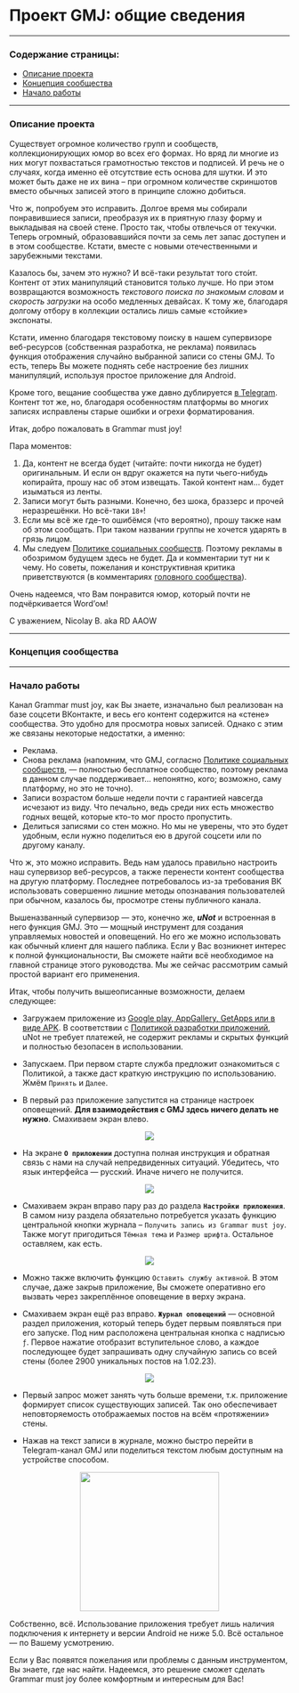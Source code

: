 # Проект GMJ: общие сведения

---

### Содержание страницы:

- [Описание проекта](#section-1)
- [Концепция сообщества](#section-2)
- [Начало работы](#section-3)

---

### Описание проекта

Существует огромное количество групп и сообществ, коллекционирующих юмор во всех его формах. Но вряд ли многие из них могут
похвастаться грамотностью текстов и подписей. И речь не о случаях, когда именно её отсутствие есть основа для шутки.
И это может быть даже не их вина – при огромном количестве скриншотов вместо обычных записей этого в принципе сложно добиться.

Что ж, попробуем это исправить. Долгое время мы собирали понравившиеся записи, преобразуя их в приятную глазу форму и выкладывая
на своей стене. Просто так, чтобы отвлечься от текучки. Теперь огромный, образовавшийся почти за семь лет запас доступен
и в этом сообществе. Кстати, вместе с новыми отечественными и зарубежными текстами.

Казалось бы, зачем это нужно? И всё-таки результат того сто́ит. Контент от этих манипуляций становится только лучше.
Но при этом возвращаются возможность *текстового поиска по знакомым словам* и *скорость загрузки* на особо медленных девайсах.
К тому же, благодаря долгому отбору в коллекции остались лишь самые «стойкие» экспонаты.

Кстати, именно благодаря текстовому поиску в нашем супервизоре веб-ресурсов (собственная разработка, не реклама) появилась функция
отображения случайно выбранной записи со стены GMJ. То есть, теперь Вы можете поднять себе настроение без лишних манипуляций,
используя простое приложение для Android.

Кроме того, вещание сообщества уже давно дублируется [в Telegram](https://t.me/grammarmustjoy). Контент тот же, но, благодаря
особенностям платформы во многих записях исправлены старые ошибки и огрехи форматирования.

Итак, добро пожаловать в Grammar must joy!

Пара моментов:

1. Да, контент не всегда будет (читайте: почти никогда не будет) оригинальным. И если он вдруг окажется на пути чьего-нибудь
копирайта, прошу нас об этом извещать. Такой контент нам... будет изыматься из ленты.
2. Записи могут быть разными. Конечно, без шока, браззерс и прочей неразрешёнки. Но всё-таки `18+`!
3. Если мы всё же где-то ошибёмся (что вероятно), прошу также нам об этом сообщать. При таком названии группы не хочется
ударять в грязь лицом.
4. Мы следуем [Политике социальных сообществ](https://adslbarxatov.github.io/SCP/ru). Поэтому рекламы в обозримом будущем
здесь не будет. Да и комментарии тут ни к чему. Но советы, пожелания и конструктивная критика приветствуются
(в комментариях [головного сообщества](https://t.me/rd_aaow_fdl)).

Очень надеемся, что Вам понравится юмор, который почти не подчёркивается Word’ом!

С уважением, Nicolay B. aka RD AAOW

---

### Концепция сообщества

---

### Начало работы

Канал Grammar must joy, как Вы знаете, изначально был реализован на базе соцсети ВКонтакте, и весь его контент содержится
на «стене» сообщества. Это удобно для просмотра новых записей. Однако с этим же связаны некоторые недостатки, а именно:

- Реклама.
- Снова реклама (напомним, что GMJ, согласно [Политике социальных сообществ](https://adslbarxatov.github.io/SCP), — полностью
бесплатное сообщество, поэтому реклама в данном случае поддерживает... непонятно, кого; возможно, саму платформу, но это не точно).
- Записи возрастом больше недели почти с гарантией навсегда исчезают из виду. Что печально, ведь среди них есть множество
годных вещей, которые кто-то мог просто пропустить.
- Делиться записями со стен можно. Но мы не уверены, что это будет удобным, если нужно поделиться ею в другой соцсети
или по другому каналу.

Что ж, это можно исправить. Ведь нам удалось правильно настроить наш супервизор веб-ресурсов, а также перенести контент
сообщества на другую платформу. Последнее потребовалось из-за требования ВК использовать совершенно лишние методы опознавания
пользователей при обычном, казалось бы, просмотре стены публичного канала.

Вышеназванный супервизор  — это, конечно же, ***uNot*** и встроенная в него функция GMJ. Это — мощный инструмент для создания
управляемых новостей и оповещений. Но его же можно использовать как обычный клиент для нашего паблика. Если у Вас возникнет
интерес к полной функциональности, Вы сможете найти всё необходимое на главной странице этого руководства. Мы же сейчас
рассмотрим самый простой вариант его применения.

Итак, чтобы получить вышеописанные возможности, делаем следующее:

- Загружаем приложение из [Google play, AppGallery, GetApps или в виде APK](https://adslbarxatov.github.io/DPArray/ru#unot-uninotifier).
В соответствии с [Политикой разработки приложений](https://adslbarxatov.github.io/ADP), uNot не требует платежей, не содержит рекламы
и скрытых функций и полностью безопасен в использовании.

- Запускаем. При первом старте служба предложит ознакомиться с Политикой, а также даст краткую инструкцию по использованию.
Жмём `Принять` и `Далее`.

- В первый раз приложение запустится на странице настроек оповещений. **Для взаимодействия с GMJ здесь ничего делать не нужно**.
Смахиваем экран влево.

<center><img src="/UniNotifier/img/GMJ_01.png" /></center>

- На экране **`О приложении`** доступна полная инструкция и обратная связь с нами на случай непредвиденных ситуаций. Убедитесь,
что язык интерфейса — русский. Иначе ничего не получится.

<center><img src="/UniNotifier/img/GMJ_02.png" /></center>

- Смахиваем экран вправо пару раз до раздела **`Настройки приложения`**. В самом низу раздела обязательно потребуется указать
функцию центральной кнопки журнала – `Получить запись из Grammar must joy`. Также могут пригодиться `Тёмная тема` и `Размер шрифта`.
Остальное оставляем, как есть.

<center><img src="/UniNotifier/img/GMJ_03.png" /></center>

- Можно также включить функцию `Оставить службу активной`. В этом случае, даже закрыв приложение, Вы сможете оперативно его вызвать
через закреплённое оповещение в верху экрана.

- Смахиваем экран ещё раз вправо. **`Журнал оповещений`** — основной раздел приложения, который теперь будет первым появляться
при его запуске. Под ним расположена центральная кнопка с надписью `ƒ`. Первое нажатие отобразит вступительное слово, а каждое
последующее будет запрашивать одну случайную запись со всей стены (более 2900 уникальных постов на 1.02.23).

<center><img src="/UniNotifier/img/GMJ_04.png" /></center>

- Первый запрос может занять чуть больше времени, т.к. приложение формирует список существующих записей.
Так оно обеспечивает неповторяемость отображаемых постов на всём «протяжении» стены.

- Нажав на текст записи в журнале, можно быстро перейти в Telegram-канал GMJ или поделиться текстом любым доступным
на устройстве способом.

<center><img src="/UniNotifier/img/GMJ_05.png" width="250" /></center>

Собственно, всё. Использование приложения требует лишь наличия подключения к интернету и версии Android не ниже 5.0.
Всё остальное — по Вашему усмотрению.

Если у Вас появятся пожелания или проблемы с данным инструментом, Вы знаете, где нас найти. Надеемся, это решение сможет сделать
Grammar must joy более комфортным и интересным для Вас!
